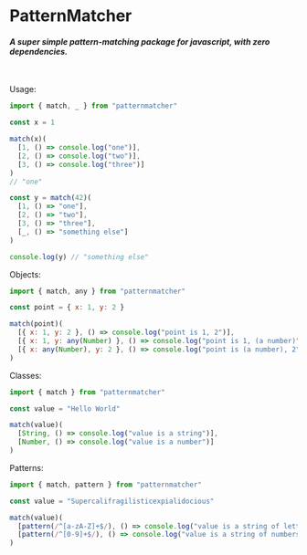 # **PatternMatcher**

#### _A super simple pattern-matching package for javascript, with zero dependencies._

<br />

Usage:

```js
import { match, _ } from "patternmatcher"

const x = 1

match(x)(
  [1, () => console.log("one")],
  [2, () => console.log("two")],
  [3, () => console.log("three")]
)
// "one"

const y = match(42)(
  [1, () => "one"],
  [2, () => "two"],
  [3, () => "three"],
  [_, () => "something else"]
)

console.log(y) // "something else"
```

Objects:

```js
import { match, any } from "patternmatcher"

const point = { x: 1, y: 2 }

match(point)(
  [{ x: 1, y: 2 }, () => console.log("point is 1, 2")],
  [{ x: 1, y: any(Number) }, () => console.log("point is 1, (a number)")],
  [{ x: any(Number), y: 2 }, () => console.log("point is (a number), 2")]
)
```

Classes:

```js
import { match } from "patternmatcher"

const value = "Hello World"

match(value)(
  [String, () => console.log("value is a string")],
  [Number, () => console.log("value is a number")]
)
```

Patterns:

```js
import { match, pattern } from "patternmatcher"

const value = "Supercalifragilisticexpialidocious"

match(value)(
  [pattern(/^[a-zA-Z]+$/), () => console.log("value is a string of letters")],
  [pattern(/^[0-9]+$/), () => console.log("value is a string of numbers")]
)
```
